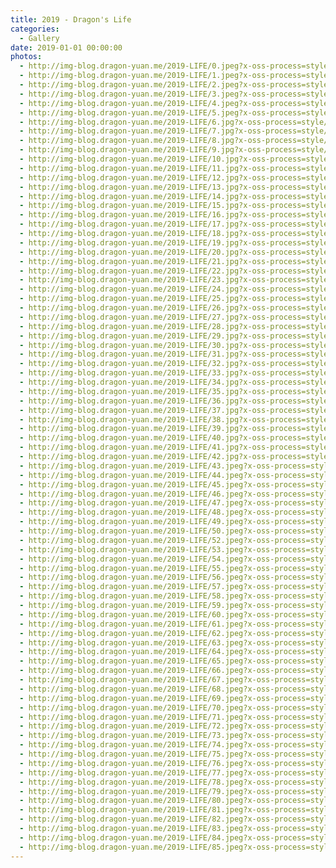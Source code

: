 ```yaml
---
title: 2019 - Dragon's Life
categories:
  - Gallery
date: 2019-01-01 00:00:00
photos:
  - http://img-blog.dragon-yuan.me/2019-LIFE/0.jpeg?x-oss-process=style/webp
  - http://img-blog.dragon-yuan.me/2019-LIFE/1.jpeg?x-oss-process=style/webp
  - http://img-blog.dragon-yuan.me/2019-LIFE/2.jpeg?x-oss-process=style/webp
  - http://img-blog.dragon-yuan.me/2019-LIFE/3.jpeg?x-oss-process=style/webp
  - http://img-blog.dragon-yuan.me/2019-LIFE/4.jpeg?x-oss-process=style/webp
  - http://img-blog.dragon-yuan.me/2019-LIFE/5.jpeg?x-oss-process=style/webp
  - http://img-blog.dragon-yuan.me/2019-LIFE/6.jpg?x-oss-process=style/webp
  - http://img-blog.dragon-yuan.me/2019-LIFE/7.jpg?x-oss-process=style/webp
  - http://img-blog.dragon-yuan.me/2019-LIFE/8.jpg?x-oss-process=style/webp
  - http://img-blog.dragon-yuan.me/2019-LIFE/9.jpg?x-oss-process=style/webp
  - http://img-blog.dragon-yuan.me/2019-LIFE/10.jpg?x-oss-process=style/webp
  - http://img-blog.dragon-yuan.me/2019-LIFE/11.jpg?x-oss-process=style/webp
  - http://img-blog.dragon-yuan.me/2019-LIFE/12.jpg?x-oss-process=style/webp
  - http://img-blog.dragon-yuan.me/2019-LIFE/13.jpg?x-oss-process=style/webp
  - http://img-blog.dragon-yuan.me/2019-LIFE/14.jpg?x-oss-process=style/webp
  - http://img-blog.dragon-yuan.me/2019-LIFE/15.jpg?x-oss-process=style/webp
  - http://img-blog.dragon-yuan.me/2019-LIFE/16.jpg?x-oss-process=style/webp
  - http://img-blog.dragon-yuan.me/2019-LIFE/17.jpg?x-oss-process=style/webp
  - http://img-blog.dragon-yuan.me/2019-LIFE/18.jpg?x-oss-process=style/webp
  - http://img-blog.dragon-yuan.me/2019-LIFE/19.jpg?x-oss-process=style/webp
  - http://img-blog.dragon-yuan.me/2019-LIFE/20.jpg?x-oss-process=style/webp
  - http://img-blog.dragon-yuan.me/2019-LIFE/21.jpg?x-oss-process=style/webp
  - http://img-blog.dragon-yuan.me/2019-LIFE/22.jpg?x-oss-process=style/webp
  - http://img-blog.dragon-yuan.me/2019-LIFE/23.jpg?x-oss-process=style/webp
  - http://img-blog.dragon-yuan.me/2019-LIFE/24.jpg?x-oss-process=style/webp
  - http://img-blog.dragon-yuan.me/2019-LIFE/25.jpg?x-oss-process=style/webp
  - http://img-blog.dragon-yuan.me/2019-LIFE/26.jpg?x-oss-process=style/webp
  - http://img-blog.dragon-yuan.me/2019-LIFE/27.jpg?x-oss-process=style/webp
  - http://img-blog.dragon-yuan.me/2019-LIFE/28.jpg?x-oss-process=style/webp
  - http://img-blog.dragon-yuan.me/2019-LIFE/29.jpg?x-oss-process=style/webp
  - http://img-blog.dragon-yuan.me/2019-LIFE/30.jpg?x-oss-process=style/webp
  - http://img-blog.dragon-yuan.me/2019-LIFE/31.jpg?x-oss-process=style/webp
  - http://img-blog.dragon-yuan.me/2019-LIFE/32.jpg?x-oss-process=style/webp
  - http://img-blog.dragon-yuan.me/2019-LIFE/33.jpg?x-oss-process=style/webp
  - http://img-blog.dragon-yuan.me/2019-LIFE/34.jpg?x-oss-process=style/webp
  - http://img-blog.dragon-yuan.me/2019-LIFE/35.jpg?x-oss-process=style/webp
  - http://img-blog.dragon-yuan.me/2019-LIFE/36.jpg?x-oss-process=style/webp
  - http://img-blog.dragon-yuan.me/2019-LIFE/37.jpg?x-oss-process=style/webp
  - http://img-blog.dragon-yuan.me/2019-LIFE/38.jpg?x-oss-process=style/webp
  - http://img-blog.dragon-yuan.me/2019-LIFE/39.jpg?x-oss-process=style/webp
  - http://img-blog.dragon-yuan.me/2019-LIFE/40.jpg?x-oss-process=style/webp
  - http://img-blog.dragon-yuan.me/2019-LIFE/41.jpg?x-oss-process=style/webp
  - http://img-blog.dragon-yuan.me/2019-LIFE/42.jpg?x-oss-process=style/webp
  - http://img-blog.dragon-yuan.me/2019-LIFE/43.jpeg?x-oss-process=style/webp
  - http://img-blog.dragon-yuan.me/2019-LIFE/44.jpeg?x-oss-process=style/webp
  - http://img-blog.dragon-yuan.me/2019-LIFE/45.jpeg?x-oss-process=style/webp
  - http://img-blog.dragon-yuan.me/2019-LIFE/46.jpeg?x-oss-process=style/webp
  - http://img-blog.dragon-yuan.me/2019-LIFE/47.jpeg?x-oss-process=style/webp
  - http://img-blog.dragon-yuan.me/2019-LIFE/48.jpeg?x-oss-process=style/webp
  - http://img-blog.dragon-yuan.me/2019-LIFE/49.jpeg?x-oss-process=style/webp
  - http://img-blog.dragon-yuan.me/2019-LIFE/50.jpeg?x-oss-process=style/webp
  - http://img-blog.dragon-yuan.me/2019-LIFE/52.jpeg?x-oss-process=style/webp
  - http://img-blog.dragon-yuan.me/2019-LIFE/53.jpeg?x-oss-process=style/webp
  - http://img-blog.dragon-yuan.me/2019-LIFE/54.jpeg?x-oss-process=style/webp
  - http://img-blog.dragon-yuan.me/2019-LIFE/55.jpeg?x-oss-process=style/webp
  - http://img-blog.dragon-yuan.me/2019-LIFE/56.jpeg?x-oss-process=style/webp
  - http://img-blog.dragon-yuan.me/2019-LIFE/57.jpeg?x-oss-process=style/webp
  - http://img-blog.dragon-yuan.me/2019-LIFE/58.jpeg?x-oss-process=style/webp
  - http://img-blog.dragon-yuan.me/2019-LIFE/59.jpeg?x-oss-process=style/webp
  - http://img-blog.dragon-yuan.me/2019-LIFE/60.jpeg?x-oss-process=style/webp
  - http://img-blog.dragon-yuan.me/2019-LIFE/61.jpeg?x-oss-process=style/webp
  - http://img-blog.dragon-yuan.me/2019-LIFE/62.jpeg?x-oss-process=style/webp
  - http://img-blog.dragon-yuan.me/2019-LIFE/63.jpeg?x-oss-process=style/webp
  - http://img-blog.dragon-yuan.me/2019-LIFE/64.jpeg?x-oss-process=style/webp
  - http://img-blog.dragon-yuan.me/2019-LIFE/65.jpeg?x-oss-process=style/webp
  - http://img-blog.dragon-yuan.me/2019-LIFE/66.jpeg?x-oss-process=style/webp
  - http://img-blog.dragon-yuan.me/2019-LIFE/67.jpeg?x-oss-process=style/webp
  - http://img-blog.dragon-yuan.me/2019-LIFE/68.jpeg?x-oss-process=style/webp
  - http://img-blog.dragon-yuan.me/2019-LIFE/69.jpeg?x-oss-process=style/webp
  - http://img-blog.dragon-yuan.me/2019-LIFE/70.jpeg?x-oss-process=style/webp
  - http://img-blog.dragon-yuan.me/2019-LIFE/71.jpeg?x-oss-process=style/webp
  - http://img-blog.dragon-yuan.me/2019-LIFE/72.jpeg?x-oss-process=style/webp
  - http://img-blog.dragon-yuan.me/2019-LIFE/73.jpeg?x-oss-process=style/webp
  - http://img-blog.dragon-yuan.me/2019-LIFE/74.jpeg?x-oss-process=style/webp
  - http://img-blog.dragon-yuan.me/2019-LIFE/75.jpeg?x-oss-process=style/webp
  - http://img-blog.dragon-yuan.me/2019-LIFE/76.jpeg?x-oss-process=style/webp
  - http://img-blog.dragon-yuan.me/2019-LIFE/77.jpeg?x-oss-process=style/webp
  - http://img-blog.dragon-yuan.me/2019-LIFE/78.jpeg?x-oss-process=style/webp
  - http://img-blog.dragon-yuan.me/2019-LIFE/79.jpeg?x-oss-process=style/webp
  - http://img-blog.dragon-yuan.me/2019-LIFE/80.jpeg?x-oss-process=style/webp
  - http://img-blog.dragon-yuan.me/2019-LIFE/81.jpeg?x-oss-process=style/webp
  - http://img-blog.dragon-yuan.me/2019-LIFE/82.jpeg?x-oss-process=style/webp
  - http://img-blog.dragon-yuan.me/2019-LIFE/83.jpeg?x-oss-process=style/webp
  - http://img-blog.dragon-yuan.me/2019-LIFE/84.jpeg?x-oss-process=style/webp
  - http://img-blog.dragon-yuan.me/2019-LIFE/85.jpeg?x-oss-process=style/webp
---
```

